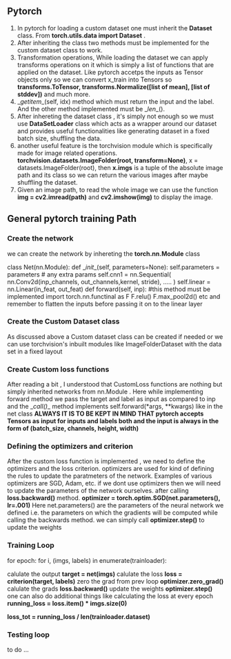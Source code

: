 ## Pytorch
1. In pytorch for loading a custom dataset one must inherit the __Dataset__ class. From __torch.utils.data import Dataset__ .
2. After inheriting the class two methods must be implemented for the custom dataset class to work.
3. Transformation operations, While loading the dataset we can apply transforms operations on it which is simply a list of functions that are applied on the dataset. Like pytorch accetps the inputs as Tensor objects only so we can convert x_train into Tensors so __transforms.ToTensor, transforms.Normalize([list of mean], [list of stddev])__ and much more.
4. \__getitem__(self, idx) method which must return the input and the label. And the other method implemented must be \__len__().
5. After inhereting the dataset class , it's simply not enough so we must use __DataSetLoader__ class which acts as a wrapper around our dataset and provides useful functionalities like generating dataset in a fixed batch size, shuffling the data.
6. another useful feature is the torchvision module which is specifically made for image related operations. __torchvision.datasets.ImageFolder(root, transform=None)__, x = datasets.ImageFolder(root), then __x.imgs__ is a tuple of the absolute image path and its class so we can return the various images after maybe shuffling the dataset.
7. Given an image path, to read the whole image we can use the function __img = cv2.imread(path)__ and __cv2.imshow(img)__ to display the image.

## General pytorch training Path

### Create the network
we can create the network by inhereting the __torch.nn.Module__  class

class Net(nn.Module):
  def \__init__(self, parameters=None):
    self.parameters = parameters # any extra params
    self.cnn1 = nn.Sequential(
      nn.Conv2d(inp_channels, out_channels,kernel, stride),
      .....
    )
    self.linear = nn.Linear(in_feat, out_feat)
  def forward(self, inp):
    #this method must be implemented
    import torch.nn.functinal as F
    F.relu()
    F.max_pool2d()
    etc
    and remember to flatten the inputs before passing it on to the linear layer

### Create the Custom Dataset class
As discussed above a Custom dataset class can be created if needed or we can use torchvision's inbuilt modules like ImageFolderDataset with the data set in a fixed layout

### Create Custom loss functions
After reading a bit , I understood that CustomLoss functions are nothing but simply inherited networks from nn.Module . Here while implementing forward method we pass the target and label as input as compared to inp and the \__call()__ method implements self.forward(*args, \**kwargs) like in the net class
**ALWAYS IT IS TO BE KEPT IN MIND THAT pytorch accepts Tensors as input for inputs and labels both and the input is always in the form of (batch_size, channels, height, width)**

### Defining the optimizers and criterion
After the custom loss function is implemented , we need to define the optimizers and the loss criterion.
optimizers are used for kind of defining the rules to update the paratmeters of the network.
Examples of various optimizers are SGD, Adam, etc. if we dont use optimizers then we will need to update the parameters of the network ourselves. after calling **loss.backward()** method.
**optimizer = torch.optim.SGD(net.parameters(), lr=.001)**
Here net.parameters() are the parameters of the neural network we defined i.e. the parameters on which the gradients will be computed while calling the backwards method.
we can simply call **optimizer.step()** to update the weights

### Training Loop

for epoch:
for i, (imgs, labels) in enumerate(trainloader):

calulate the output
**target = net(imgs)**
calulate the loss
**loss = criterion(target, labels)**
zero the grad from prev loop
**optimizer.zero_grad()**
calulate the grads
**loss.backward()**
update the weights
**optimizer.step()**
one can also do additional things like calculating the loss at every epoch
**running_loss = loss.item() * imgs.size(0)**

**loss_tot = running_loss / len(trainloader.dataset)**

### Testing loop

to do ...
